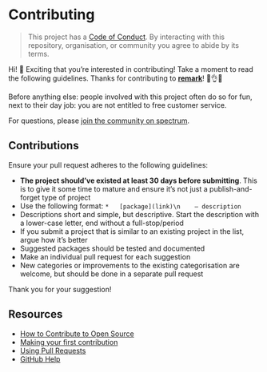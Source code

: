 # Contributing

> This project has a [Code of Conduct][coc].
> By interacting with this repository, organisation, or community you agree to
> abide by its terms.

Hi!  👋
Exciting that you’re interested in contributing!
Take a moment to read the following guidelines.
Thanks for contributing to **[remark][]**!  👏👌✨

Before anything else: people involved with this project often do so for fun,
next to their day job: you are not entitled to free customer service.

For questions, please [join the community on spectrum][chat].

## Contributions

Ensure your pull request adheres to the following guidelines:

*   **The project should’ve existed at least 30 days before submitting**.
    This is to give it some time to mature and ensure it’s not just a
    publish-and-forget type of project
*   Use the following format: `*   [package](link)\n    — description`
*   Descriptions short and simple, but descriptive.
    Start the description with a lower-case letter, end without a
    full-stop/period
*   If you submit a project that is similar to an existing project in the list,
    argue how it’s better
*   Suggested packages should be tested and documented
*   Make an individual pull request for each suggestion
*   New categories or improvements to the existing categorisation are welcome,
    but should be done in a separate pull request

Thank you for your suggestion!

## Resources

*   [How to Contribute to Open Source](https://opensource.guide/how-to-contribute/)
*   [Making your first contribution](https://medium.com/@vadimdemedes/making-your-first-contribution-de6576ddb190)
*   [Using Pull Requests](https://help.github.com/articles/about-pull-requests/)
*   [GitHub Help](https://help.github.com)

[coc]: code-of-conduct.md

[chat]: https://spectrum.chat/unified/remark

[remark]: https://github.com/remarkjs/remark
